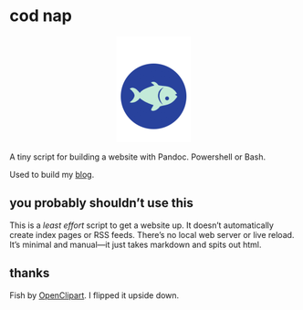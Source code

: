 # cod nap

<p align="center">
<img src="image.png"/>
</p>

A tiny script for building a website
with Pandoc. Powershell or Bash.

Used to build my [blog](https://www.michaelbuckleywriter.com/).

## you probably shouldn’t use this

This is a *least effort* script to get a website up. It doesn’t
automatically create index pages or RSS feeds. There’s no local web server
or live reload. It’s minimal and manual—it just takes markdown and spits
out html.

## thanks

Fish by [OpenClipart][O]. I flipped it upside down.

[O]: ahttps://openclipart.org/detail/253447/alergeno-pescadofish
